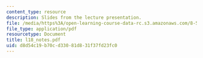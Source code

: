 ```yaml
---
content_type: resource
description: Slides from the lecture presentation.
file: /media/https%3A/open-learning-course-data-rc.s3.amazonaws.com/8-591j-systems-biology-fall-2004/d8d54c19b70cd33081d831f37fd23fc0_l18_notes.pdf
file_type: application/pdf
resourcetype: Document
title: l18_notes.pdf
uid: d8d54c19-b70c-d330-81d8-31f37fd23fc0
---
```

